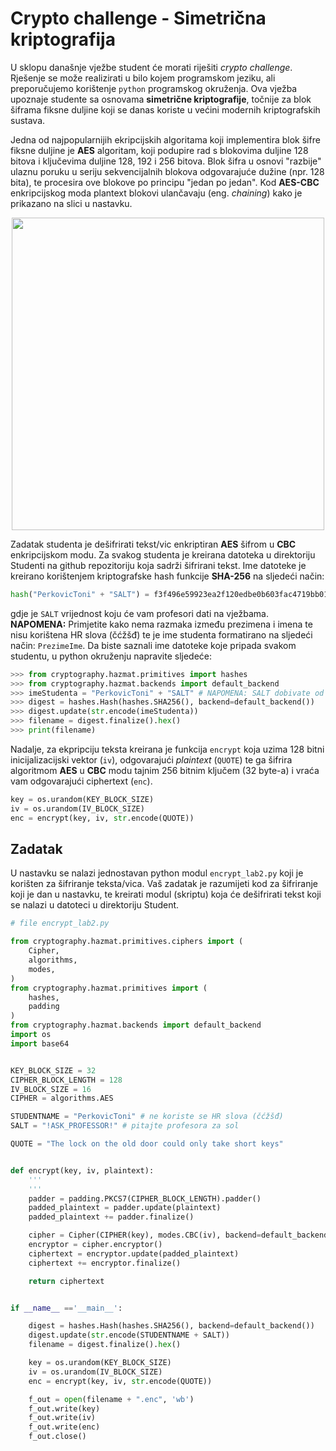 
# Crypto challenge - Simetrična kriptografija

U sklopu današnje vježbe student će morati riješiti *crypto challenge*. Rješenje se može realizirati u bilo kojem programskom jeziku, ali preporučujemo korištenje ``python`` programskog okruženja. Ova vježba upoznaje studente sa osnovama **simetrične kriptografije**, točnije za blok šiframa fiksne duljine koji se danas koriste u većini modernih kriptografskih sustava.

Jedna od najpopularnijih ekripcijskih algoritama koji implementira blok šifre fiksne duljine je **AES** algoritam, koji podupire rad s blokovima duljine 128 bitova i ključevima duljine 128, 192 i 256 bitova. Blok šifra u osnovi "razbije" ulaznu poruku u seriju sekvencijalnih blokova odgovarajuće dužine (npr. 128 bita), te procesira ove blokove po principu "jedan po jedan". Kod **AES-CBC** enkripcijskog moda plantext blokovi ulančavaju (eng. *chaining*) kako je prikazano na slici u nastavku.

<p align="center">
  <img width="500" src="https://raw.githubusercontent.com/mcagalj/CNS-2017-18/master/img/cbc.PNG">
</p>

Zadatak studenta je dešifrirati tekst/vic enkriptiran **AES** šifrom u **CBC** enkripcijskom modu. Za svakog studenta je kreirana datoteka u direktoriju Studenti na github repozitoriju koja sadrži šifrirani tekst. Ime datoteke je kreirano korištenjem kriptografske hash funkcije **SHA-256** na sljedeći način:


```python
hash("PerkovicToni" + "SALT") = f3f496e59923ea2f120edbe0b603fac4719bb01e250e9534e401af6f1edb0a5e
```

gdje je ``SALT`` vrijednost koju će vam profesori dati na vježbama. **NAPOMENA:** Primjetite kako nema razmaka između prezimena i imena te nisu korištena HR slova (čćžšđ) te je ime studenta formatirano na sljedeći način: ``PrezimeIme``. Da biste saznali ime datoteke koje pripada svakom studentu, u python okruženju napravite sljedeće:

```python
>>> from cryptography.hazmat.primitives import hashes
>>> from cryptography.hazmat.backends import default_backend
>>> imeStudenta = "PerkovicToni" + "SALT" # NAPOMENA: SALT dobivate od profesora
>>> digest = hashes.Hash(hashes.SHA256(), backend=default_backend())
>>> digest.update(str.encode(imeStudenta))
>>> filename = digest.finalize().hex()
>>> print(filename)
```

Nadalje, za ekpripciju teksta kreirana je funkcija ``encrypt`` koja uzima 128 bitni inicijalizacijski vektor (``iv``), odgovarajući *plaintext* (``QUOTE``) te ga šifrira algoritmom **AES** u **CBC** modu tajnim 256 bitnim ključem (32 byte-a) i vraća vam odgovarajući ciphertext (``enc``).

```python
key = os.urandom(KEY_BLOCK_SIZE)
iv = os.urandom(IV_BLOCK_SIZE)
enc = encrypt(key, iv, str.encode(QUOTE))
```

## Zadatak

U nastavku se nalazi jednostavan python modul ``encrypt_lab2.py`` koji je korišten za šifriranje teksta/vica. Vaš zadatak je razumijeti kod za šifriranje koji je dan u nastavku, te kreirati modul (skriptu) koja će dešifrirati tekst koji se nalazi u datoteci u direktoriju Student.

```python
# file encrypt_lab2.py

from cryptography.hazmat.primitives.ciphers import (
    Cipher,
    algorithms,
    modes,
)
from cryptography.hazmat.primitives import (
	hashes,
	padding
)
from cryptography.hazmat.backends import default_backend
import os
import base64


KEY_BLOCK_SIZE = 32
CIPHER_BLOCK_LENGTH = 128
IV_BLOCK_SIZE = 16
CIPHER = algorithms.AES

STUDENTNAME = "PerkovicToni" # ne koriste se HR slova (čćžšđ)
SALT = "!ASK_PROFESSOR!" # pitajte profesora za sol

QUOTE = "The lock on the old door could only take short keys"


def encrypt(key, iv, plaintext):
    ''' 
    '''
    padder = padding.PKCS7(CIPHER_BLOCK_LENGTH).padder()
    padded_plaintext = padder.update(plaintext)
    padded_plaintext += padder.finalize()

    cipher = Cipher(CIPHER(key), modes.CBC(iv), backend=default_backend())
    encryptor = cipher.encryptor()
    ciphertext = encryptor.update(padded_plaintext)
    ciphertext += encryptor.finalize()

    return ciphertext


if __name__ =='__main__':

    digest = hashes.Hash(hashes.SHA256(), backend=default_backend())
    digest.update(str.encode(STUDENTNAME + SALT))
    filename = digest.finalize().hex()

    key = os.urandom(KEY_BLOCK_SIZE)
    iv = os.urandom(IV_BLOCK_SIZE)
    enc = encrypt(key, iv, str.encode(QUOTE))

    f_out = open(filename + ".enc", 'wb')
    f_out.write(key)
    f_out.write(iv)
    f_out.write(enc)
    f_out.close()
```
